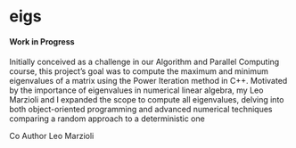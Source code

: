 # eigs

#### Work in Progress

#### 
Initially conceived as a challenge in our Algorithm and
Parallel Computing course, this project’s goal was to compute the maximum and minimum
eigenvalues of a matrix using the Power Iteration method in C++. Motivated by the
importance of eigenvalues in numerical linear algebra, my Leo Marzioli 
and I expanded the
scope to compute all eigenvalues, delving into both object-oriented programming and
advanced numerical techniques comparing a random approach to a deterministic one

Co Author Leo Marzioli
